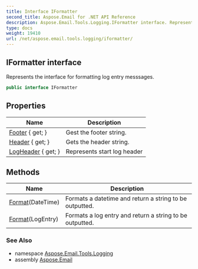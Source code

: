 ```yaml
---
title: Interface IFormatter
second_title: Aspose.Email for .NET API Reference
description: Aspose.Email.Tools.Logging.IFormatter interface. Represents the interface for formatting log entry messsages
type: docs
weight: 19410
url: /net/aspose.email.tools.logging/iformatter/
---
```

## IFormatter interface

Represents the interface for formatting log entry messsages.

```csharp
public interface IFormatter
```

## Properties

| Name | Description |
| --- | --- |
| [Footer](../../aspose.email.tools.logging/iformatter/footer/) { get; } | Gest the footer string. |
| [Header](../../aspose.email.tools.logging/iformatter/header/) { get; } | Gets the header string. |
| [LogHeader](../../aspose.email.tools.logging/iformatter/logheader/) { get; } | Represents start log header |

## Methods

| Name | Description |
| --- | --- |
| [Format](../../aspose.email.tools.logging/iformatter/format/#format_1)(DateTime) | Formats a datetime and return a string to be outputted. |
| [Format](../../aspose.email.tools.logging/iformatter/format/#format)(LogEntry) | Formats a log entry and return a string to be outputted. |

### See Also

* namespace [Aspose.Email.Tools.Logging](../../aspose.email.tools.logging/)
* assembly [Aspose.Email](../../)


